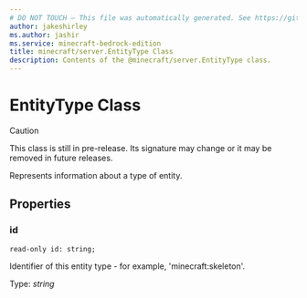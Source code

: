 ```yaml
---
# DO NOT TOUCH — This file was automatically generated. See https://github.com/mojang/minecraftapidocsgenerator to modify descriptions, examples, etc.
author: jakeshirley
ms.author: jashir
ms.service: minecraft-bedrock-edition
title: minecraft/server.EntityType Class
description: Contents of the @minecraft/server.EntityType class.
---
```

# EntityType Class

> [!CAUTION]
> This class is still in pre-release.  Its signature may change or it may be removed in future releases.

Represents information about a type of entity.

## Properties

### **id**
`read-only id: string;`

Identifier of this entity type - for example, 'minecraft:skeleton'.

Type: *string*
